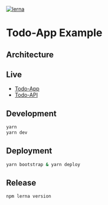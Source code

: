 [![lerna](https://img.shields.io/badge/maintained%20with-lerna-cc00ff.svg)](https://lernajs.io/)

# Todo-App Example

## Architecture

## Live

- [Todo-App](https://d9qu86m5rd.execute-api.eu-central-1.amazonaws.com/prod/)
- [Todo-API](https://xrtbumqy1m.execute-api.eu-central-1.amazonaws.com/prod/)

## Development

```bash
yarn
yarn dev
```

## Deployment

```bash
yarn bootstrap & yarn deploy
```

## Release

```bash
npm lerna version
```